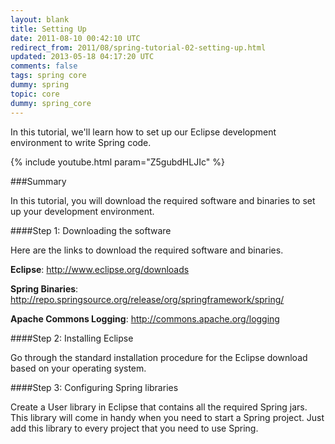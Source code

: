 ```yaml
---           
layout: blank
title: Setting Up
date: 2011-08-10 00:42:10 UTC
redirect_from: 2011/08/spring-tutorial-02-setting-up.html
updated: 2013-05-18 04:17:20 UTC
comments: false
tags: spring core
dummy: spring
topic: core
dummy: spring_core
---
```


In this tutorial, we'll learn how to set up our Eclipse development environment to write Spring code.

{% include youtube.html param="Z5gubdHLJIc" %}
 
###Summary

In this tutorial, you will download the required software and binaries to set up your development environment.

####Step 1: Downloading the software

Here are the links to download the required software and binaries.  

**Eclipse**: http://www.eclipse.org/downloads

**Spring Binaries**: http://repo.springsource.org/release/org/springframework/spring/

**Apache Commons Logging**: http://commons.apache.org/logging


####Step 2: Installing Eclipse

Go through the standard installation procedure for the Eclipse download based on your operating system.

####Step 3: Configuring Spring libraries

Create a User library in Eclipse that contains all the required Spring jars. This library will come in  handy when you need to start a Spring project. Just add this library to every project that you need to use Spring.
